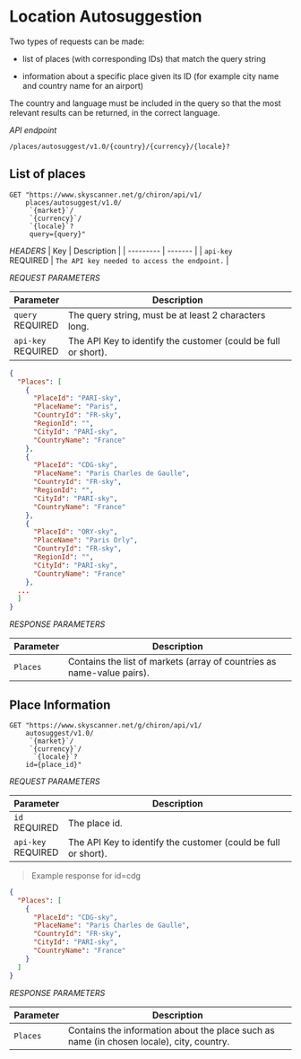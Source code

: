 # Location Autosuggestion

Two types of requests can be made:

* list of places (with corresponding IDs) that match the query string

* information about a specific place given its ID (for example city name and country name for an airport)

The country and language must be included in the query so that the most relevant results can be returned, in the correct language.

*API endpoint*

`/places/autosuggest/v1.0/{country}/{currency}/{locale}?`

## List of places

```shell
GET "https://www.skyscanner.net/g/chiron/api/v1/
    places/autosuggest/v1.0/
     `{market}`/
     `{currency}`/
     `{locale}`?
     query={query}"
```

*HEADERS*
| Key | Description |
| --------- | ------- |
| ```api-key``` <br><span class="required">REQUIRED</span> | ```The API key needed to access the endpoint.``` |

*REQUEST PARAMETERS*

| Parameter | Description |
| --------- | ------- |
| ```query``` <br><span class="required">REQUIRED</span> | The query string, must be at least 2 characters long. |
| ```api-key``` <br><span class="required">REQUIRED</span> | The API Key to identify the customer (could be full or short). |

```json
{
  "Places": [
    {
      "PlaceId": "PARI-sky",
      "PlaceName": "Paris",
      "CountryId": "FR-sky",
      "RegionId": "",
      "CityId": "PARI-sky",
      "CountryName": "France"
    },
    {
      "PlaceId": "CDG-sky",
      "PlaceName": "Paris Charles de Gaulle",
      "CountryId": "FR-sky",
      "RegionId": "",
      "CityId": "PARI-sky",
      "CountryName": "France"
    },
    {
      "PlaceId": "ORY-sky",
      "PlaceName": "Paris Orly",
      "CountryId": "FR-sky",
      "RegionId": "",
      "CityId": "PARI-sky",
      "CountryName": "France"
    },
  ...
  ]
}
```


*RESPONSE PARAMETERS*

| Parameter | Description |
| --- | --- |
| ```Places``` | Contains the list of markets (array of countries as name-value pairs). |


## Place Information

```shell
GET "https://www.skyscanner.net/g/chiron/api/v1/
    autosuggest/v1.0/
     `{market}`/
     `{currency}`/
      `{locale}`?
    id={place_id}"
```

*REQUEST PARAMETERS*

| Parameter | Description |
| --------- | ------- |
| ```id``` <br><span class="required">REQUIRED</span> | The place id. |
| ```api-key``` <br><span class="required">REQUIRED</span> | The API Key to identify the customer (could be full or short). |

> Example response for id=cdg

```json
{
  "Places": [
    {
      "PlaceId": "CDG-sky",
      "PlaceName": "Paris Charles de Gaulle",
      "CountryId": "FR-sky",
      "CityId": "PARI-sky",
      "CountryName": "France"
    }
  ]
}
```


*RESPONSE PARAMETERS*

| Parameter | Description |
| --- | --- |
| ```Places``` | Contains the information about the place such as name (in chosen locale), city, country. |
